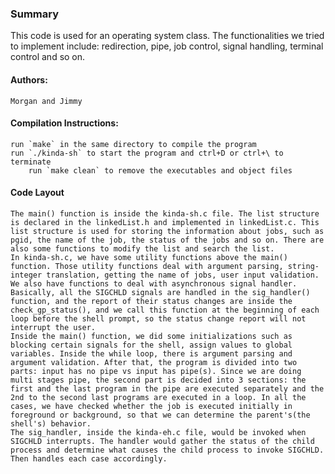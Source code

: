 ### Summary ###
This code is used for an operating system class. The functionalities we tried to implement include: redirection, pipe, job control, signal handling, terminal control and so on.

#### Authors: ####
	Morgan and Jimmy

#### Compilation Instructions: ####
	run `make` in the same directory to compile the program
	run `./kinda-sh` to start the program and ctrl+D or ctrl+\ to terminate
        run `make clean` to remove the executables and object files

#### Code Layout ####
	The main() function is inside the kinda-sh.c file. The list structure is declared in the linkedList.h and implemented in linkedList.c. This list structure is used for storing the information about jobs, such as pgid, the name of the job, the status of the jobs and so on. There are also some functions to modify the list and search the list. 
	In kinda-sh.c, we have some utility functions above the main() function. Those utility functions deal with argument parsing, string-integer translation, getting the name of jobs, user input validation. We also have functions to deal with asynchronous signal handler. Basically, all the SIGCHLD signals are handled in the sig_handler() function, and the report of their status changes are inside the check_gp_status(), and we call this function at the beginning of each loop before the shell prompt, so the status change report will not interrupt the user. 
	Inside the main() function, we did some initializations such as blocking certain signals for the shell, assign values to global variables. Inside the while loop, there is argument parsing and argument validation. After that, the program is divided into two parts: input has no pipe vs input has pipe(s). Since we are doing multi stages pipe, the second part is decided into 3 sections: the first and the last program in the pipe are executed separately and the 2nd to the second last programs are executed in a loop. In all the cases, we have checked whether the job is executed initially in foreground or background, so that we can determine the parent's(the shell's) behavior.
	The sig_handler, inside the kinda-eh.c file, would be invoked when SIGCHLD interrupts. The handler would gather the status of the child process and determine what causes the child process to invoke SIGCHLD. Then handles each case accordingly.
